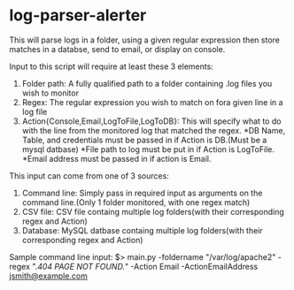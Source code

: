 # log-parser-alerter
This will parse logs in a folder, using a given regular expression then store matches in a databse, send to email, or display on console.

Input to this script will require at least these 3 elements:
1. Folder path: A fully qualified path to a folder containing .log files you wish to monitor
2. Regex: The regular expression you wish to match on fora given line in a log file
3. Action{Console,Email,LogToFile,LogToDB}: This will specify what to do with the line from the monitored log that matched the regex.
*DB Name, Table, and credentials must be passed in if Action is DB.(Must be a mysql datbase)
*File path to log must be put in if Action is LogToFile.
*Email address must be passed in if action is Email.


This input can come from one of 3 sources:
1. Command line: Simply pass in required input as arguments on the command line.(Only 1 folder monitored, with one regex match)
2. CSV file: CSV file containg multiple log folders(with their corresponding regex and Action)
3. Database: MySQL datbase containg multiple log folders(with their corresponding regex and Action)

Sample command line input:
$> main.py -foldername "/var/log/apache2" -regex ".*404 PAGE NOT FOUND.*" -Action Email -ActionEmailAddress jsmith@example.com
